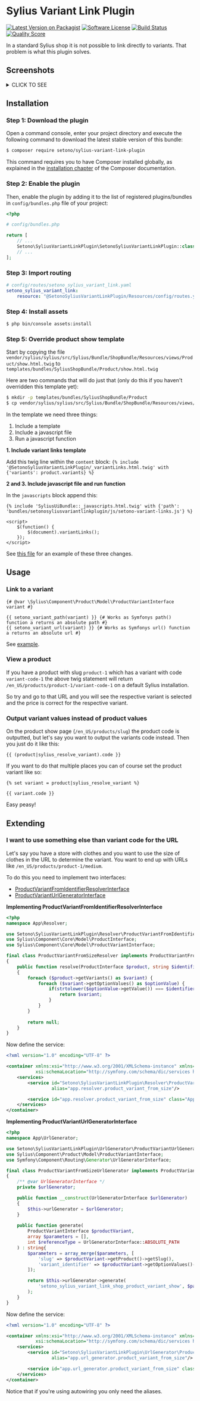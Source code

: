 # Sylius Variant Link Plugin

[![Latest Version on Packagist][ico-version]][link-packagist]
[![Software License][ico-license]](LICENSE)
[![Build Status][ico-travis]][link-travis]
[![Quality Score][ico-code-quality]][link-code-quality]

In a standard Sylius shop it is not possible to link directly to variants. That problem is what this plugin solves.

## Screenshots

<details><summary>CLICK TO SEE</summary>

![Screenshot showing products list with variants links](docs/images/shop-product-list-with-variant-links.png)

![Screenshot showing product show page with variant selected](docs/images/shop-product-show-variant.png)

</details>

## Installation

### Step 1: Download the plugin

Open a command console, enter your project directory and execute the following command to download the latest stable version of this bundle:

```bash
$ composer require setono/sylius-variant-link-plugin
```

This command requires you to have Composer installed globally, as explained in the [installation chapter](https://getcomposer.org/doc/00-intro.md) of the Composer documentation.


### Step 2: Enable the plugin

Then, enable the plugin by adding it to the list of registered plugins/bundles
in `config/bundles.php` file of your project:

```php
<?php

# config/bundles.php

return [
    // ...
    Setono\SyliusVariantLinkPlugin\SetonoSyliusVariantLinkPlugin::class => ['all' => true],
    // ...
];
```

### Step 3: Import routing

```yaml
# config/routes/setono_sylius_variant_link.yaml
setono_sylius_variant_link:
    resource: "@SetonoSyliusVariantLinkPlugin/Resources/config/routes.yaml"
```

### Step 4: Install assets
```bash
$ php bin/console assets:install
```

### Step 5: Override product show template
Start by copying the file `vendor/sylius/sylius/src/Sylius/Bundle/ShopBundle/Resources/views/Product/show.html.twig` to
`templates/bundles/SyliusShopBundle/Product/show.html.twig`

Here are two commands that will do just that (only do this if you haven't overridden this template yet):
```bash
$ mkdir -p templates/bundles/SyliusShopBundle/Product
$ cp vendor/sylius/sylius/src/Sylius/Bundle/ShopBundle/Resources/views/Product/show.html.twig templates/bundles/SyliusShopBundle/Product
```

In the template we need three things:
1. Include a template
2. Include a javascript file
3. Run a javascript function

**1. Include variant links template**

Add this twig line within the `content` block: `{% include '@SetonoSyliusVariantLinkPlugin/_variantLinks.html.twig' with {'variants': product.variants} %}`

**2 and 3. Include javascript file and run function**

In the `javascripts` block append this:

```twig
{% include 'SyliusUiBundle::_javascripts.html.twig' with {'path': 'bundles/setonosyliusvariantlinkplugin/js/setono-variant-links.js'} %}

<script>
    $(function() {
        $(document).variantLinks();
    });
</script>
```

See [this file](tests/Application/templates/bundles/SyliusShopBundle/Product/show.html.twig) for an example of these three changes.

## Usage

### Link to a variant

```twig
{# @var \Sylius\Component\Product\Model\ProductVariantInterface variant #}

{{ setono_variant_path(variant) }} {# Works as Symfonys path() function a returns an absolute path #}
{{ setono_variant_url(variant) }} {# Works as Symfonys url() function a returns an absolute url #}
```

See [example](tests/Application/templates/bundles/SyliusShopBundle/Product/_box.html.twig).

### View a product
If you have a product with slug `product-1` which has a variant with code `variant-code-1` the above twig statement will return
`/en_US/products/product-1/variant-code-1` on a default Sylius installation.

So try and go to that URL and you will see the respective variant is selected and the price is correct for the respective variant.

### Output variant values instead of product values
On the product show page (`/en_US/products/slug`) the product code is outputted, but let's say you want to output the variants
code instead. Then you just do it like this:

```twig
{{ (product|sylius_resolve_variant).code }}
```

If you want to do that multiple places you can of course set the product variant like so:

```twig
{% set variant = product|sylius_resolve_variant %}

{{ variant.code }}
```

Easy peasy!

## Extending
### I want to use something else than variant code for the URL
Let's say you have a store with clothes and you want to use the size of clothes in the URL to determine the variant.
You want to end up with URLs like `/en_US/products/product-1/medium`.

To do this you need to implement two interfaces:
- [ProductVariantFromIdentifierResolverInterface](src/Resolver/ProductVariantFromIdentifierResolverInterface.php)
- [ProductVariantUrlGeneratorInterface](src/UrlGenerator/ProductVariantUrlGeneratorInterface.php)
 
**Implementing ProductVariantFromIdentifierResolverInterface**

```php
<?php
namespace App\Resolver;

use Setono\SyliusVariantLinkPlugin\Resolver\ProductVariantFromIdentifierResolverInterface;
use Sylius\Component\Core\Model\ProductInterface;
use Sylius\Component\Core\Model\ProductVariantInterface;

final class ProductVariantFromSizeResolver implements ProductVariantFromIdentifierResolverInterface
{
    public function resolve(ProductInterface $product, string $identifier) : ?ProductVariantInterface
    {
        foreach ($product->getVariants() as $variant) {
            foreach ($variant->getOptionValues() as $optionValue) {
                if(strtolower($optionValue->getValue()) === $identifier) {
                    return $variant;
                }
            }
        }
        
        return null;
    }
}
```

Now define the service:

```xml
<?xml version="1.0" encoding="UTF-8" ?>

<container xmlns:xsi="http://www.w3.org/2001/XMLSchema-instance" xmlns="http://symfony.com/schema/dic/services"
           xsi:schemaLocation="http://symfony.com/schema/dic/services http://symfony.com/schema/dic/services/services-1.0.xsd">
    <services>
        <service id="Setono\SyliusVariantLinkPlugin\Resolver\ProductVariantFromIdentifierResolverInterface"
                 alias="app.resolver.product_variant_from_size"/>

        <service id="app.resolver.product_variant_from_size" class="App\Resolver\ProductVariantFromSizeResolver"/>
    </services>
</container>
```

**Implementing ProductVariantUrlGeneratorInterface**

```php
<?php
namespace App\UrlGenerator;

use Setono\SyliusVariantLinkPlugin\UrlGenerator\ProductVariantUrlGeneratorInterface;
use Sylius\Component\Product\Model\ProductVariantInterface;
use Symfony\Component\Routing\Generator\UrlGeneratorInterface;

final class ProductVariantFromSizeUrlGenerator implements ProductVariantUrlGeneratorInterface
{
    /** @var UrlGeneratorInterface */
    private $urlGenerator;

    public function __construct(UrlGeneratorInterface $urlGenerator)
    {
        $this->urlGenerator = $urlGenerator;
    }
    
    public function generate(
        ProductVariantInterface $productVariant,
        array $parameters = [],
        int $referenceType = UrlGeneratorInterface::ABSOLUTE_PATH
    ) : string{
        $parameters = array_merge($parameters, [
            'slug' => $productVariant->getProduct()->getSlug(),
            'variant_identifier' => $productVariant->getOptionValues()->first()->getCode(),
        ]);

        return $this->urlGenerator->generate(
            'setono_sylius_variant_link_shop_product_variant_show', $parameters, $referenceType
        );
    }
}
```

Now define the service:

```xml
<?xml version="1.0" encoding="UTF-8" ?>

<container xmlns:xsi="http://www.w3.org/2001/XMLSchema-instance" xmlns="http://symfony.com/schema/dic/services"
           xsi:schemaLocation="http://symfony.com/schema/dic/services http://symfony.com/schema/dic/services/services-1.0.xsd">
    <services>
        <service id="Setono\SyliusVariantLinkPlugin\UrlGenerator\ProductVariantUrlGeneratorInterface"
                 alias="app.url_generator.product_variant_from_size"/>

        <service id="app.url_generator.product_variant_from_size" class="App\UrlGenerator\ProductVariantFromSizeUrlGenerator"/>
    </services>
</container>
```

Notice that if you're using autowiring you only need the aliases.

[ico-version]: https://img.shields.io/packagist/v/setono/sylius-variant-link-plugin.svg
[ico-license]: https://img.shields.io/badge/license-MIT-brightgreen.svg
[ico-travis]: https://travis-ci.com/Setono/SyliusVariantLinkPlugin.svg?branch=master
[ico-code-quality]: https://img.shields.io/scrutinizer/g/Setono/SyliusVariantLinkPlugin.svg

[link-packagist]: https://packagist.org/packages/setono/sylius-variant-link-plugin
[link-travis]: https://travis-ci.com/Setono/SyliusVariantLinkPlugin
[link-code-quality]: https://scrutinizer-ci.com/g/Setono/SyliusVariantLinkPlugin
